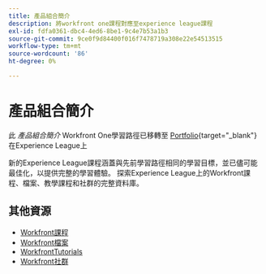 ```yaml
---
title: 產品組合簡介
description: 將workfront one課程對應至experience league課程
exl-id: fdfa0361-dbc4-4ed6-8be1-9c4e7b53a1b3
source-git-commit: 9ce0f9d84400f016f7478719a308e22e54513515
workflow-type: tm+mt
source-wordcount: '86'
ht-degree: 0%

---
```


# 產品組合簡介

此 *產品組合簡介* Workfront One學習路徑已移轉至 [Portfolio](https://experienceleague.adobe.com/?recommended=Workfront-U-1-2022.1.portfolios){target="_blank"} 在Experience League上

新的Experience League課程涵蓋與先前學習路徑相同的學習目標，並已儘可能最佳化，以提供完整的學習體驗。  探索Experience League上的Workfront課程、檔案、教學課程和社群的完整資料庫。

## 其他資源

* [Workfront課程](https://experienceleague.adobe.com/?lang=en&amp;Solution=Workfront#courses)
* [Workfront檔案](https://experienceleague.adobe.com/docs/workfront.html)
* [WorkfrontTutorials](https://experienceleague.adobe.com/docs/workfront-learn/tutorials-workfront/home.html)
* [Workfront社群](https://experienceleaguecommunities.adobe.com/t5/workfront/ct-p/workfront)
